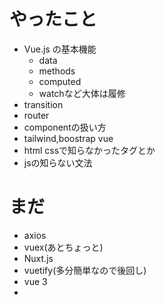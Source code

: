 #  やったこと
* Vue.js の基本機能
    * data
    * methods
    * computed
    * watchなど大体は履修
* transition
* router
* componentの扱い方
* tailwind,boostrap vue
* html cssで知らなかったタグとか
* jsの知らない文法

# まだ
* axios
* vuex(あとちょっと)
* Nuxt.js
* vuetify(多分簡単なので後回し)
* vue 3
* 